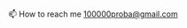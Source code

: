  📫 How to reach me 100000proba@gmail.com

<!---
mega-diamond/mega-diamond is a ✨ special ✨ repository because its `README.md` (this file) appears on your GitHub profile.
You can click the Preview link to take a look at your changes.
--->

